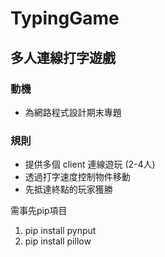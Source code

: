 # TypingGame
## 多人連線打字遊戲
### 動機
* 為網路程式設計期末專題
### 規則 
* 提供多個 client 連線遊玩 (2-4人)
* 透過打字速度控制物件移動
* 先抵達終點的玩家獲勝

需事先pip項目
1. pip install pynput
2. pip install pillow